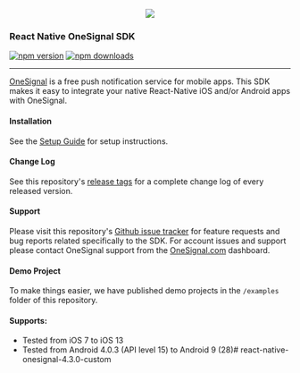 <p align="center">
  <img src="https://onesignal.com/assets/common/logo_onesignal_color.png"/>
</p>

### React Native OneSignal SDK
[![npm version](https://img.shields.io/npm/v/react-native-onesignal.svg)](https://www.npmjs.com/package/react-native-onesignal) [![npm downloads](https://img.shields.io/npm/dm/react-native-onesignal.svg)](https://www.npmjs.com/package/react-native-onesignal)

---

[OneSignal](https://onesignal.com/) is a free push notification service for mobile apps. This SDK makes it easy to integrate your native React-Native iOS and/or Android apps with OneSignal.

#### Installation
See the [Setup Guide](https://documentation.onesignal.com/docs/react-native-sdk-setup) for setup instructions.

#### Change Log
See this repository's [release tags](https://github.com/OneSignal/react-native-onesignal/releases) for a complete change log of every released version.

#### Support
Please visit this repository's [Github issue tracker](https://github.com/OneSignal/react-native-onesignal/issues) for feature requests and bug reports related specifically to the SDK.
For account issues and support please contact OneSignal support from the [OneSignal.com](https://onesignal.com) dashboard.

#### Demo Project
To make things easier, we have published demo projects in the `/examples` folder of this repository.

#### Supports: 
* Tested from iOS 7 to iOS 13
* Tested from Android 4.0.3 (API level 15) to Android 9 (28)# react-native-onesignal-4.3.0-custom

